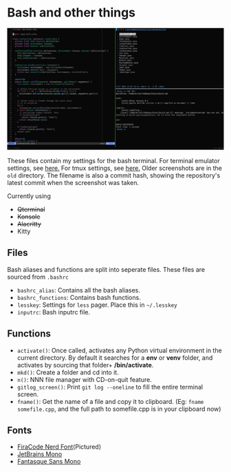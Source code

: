 # Bash and other things

![Terminal](3467fe8.png)

These files contain my settings for the bash terminal. For terminal emulator settings, see [here.](https://github.com/bihanviranga/dotfiles/tree/master/kitty) For tmux settings, see [here.](https://github.com/bihanviranga/dotfiles/tree/master/tmux)
Older screenshots are in the `old` directory. The filename is also a commit hash, showing the repository's latest commit when the screenshot was taken.

Currently using
- ~~Qterminal~~
- ~~Konsole~~
- ~~Alacritty~~
- Kitty

## Files
Bash aliases and functions are split into seperate files. These files are sourced from `.bashrc`
- `bashrc_alias`: Contains all the bash aliases.
- `bashrc_functions`: Contains bash functions.
- `lesskey`: Settings for `less` pager. Place this in `~/.lesskey`
- `inputrc`: Bash inputrc file.

## Functions
- `activate()`: Once called, activates any Python virtual environment in the current directory. By default it searches for a __env__ or __venv__ folder, and activates by sourcing that folder+ __/bin/activate__.
- `mkd()`: Create a folder and cd into it.
- `n()`: NNN file manager with CD-on-quit feature.
- `gitlog_screen()`: Print `git log --oneline` to fill the entire terminal screen.
- `fname()`: Get the name of a file and copy it to clipboard. (Eg: `fname somefile.cpp`, and the full path to somefile.cpp is in your clipboard now)

## Fonts
- [FiraCode Nerd Font](https://github.com/ryanoasis/nerd-fonts/tree/master/patched-fonts/FiraCode)(Pictured)
- [JetBrains Mono](https://www.jetbrains.com/lp/mono/)
- [Fantasque Sans Mono](https://github.com/ryanoasis/nerd-fonts/tree/master/patched-fonts/FantasqueSansMono)
